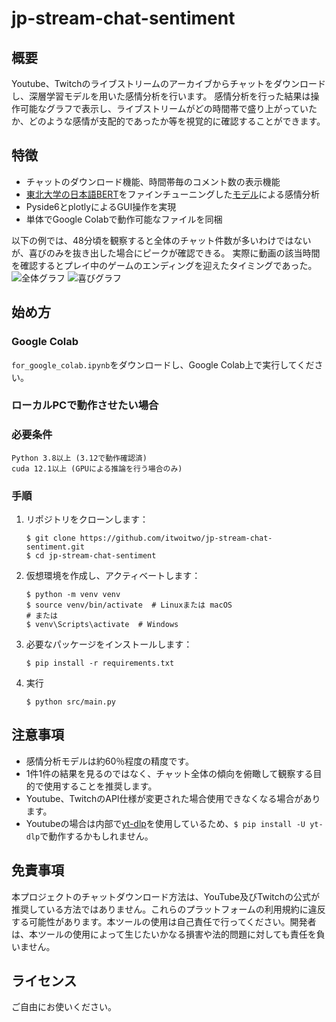# jp-stream-chat-sentiment

## 概要
Youtube、Twitchのライブストリームのアーカイブからチャットをダウンロードし、深層学習モデルを用いた感情分析を行います。
感情分析を行った結果は操作可能なグラフで表示し、ライブストリームがどの時間帯で盛り上がっていたか、どのような感情が支配的であったか等を視覚的に確認することができます。

## 特徴
- チャットのダウンロード機能、時間帯毎のコメント数の表示機能
- [東北大学の日本語BERT](https://github.com/cl-tohoku/bert-japanese)をファインチューニングした[モデル](https://huggingface.co/iton/YTLive-JaBERT-Emotion-v1)による感情分析
- Pyside6とplotlyによるGUI操作を実現
- 単体でGoogle Colabで動作可能なファイルを同梱

以下の例では、48分頃を観察すると全体のチャット件数が多いわけではないが、喜びのみを抜き出した場合にピークが確認できる。
実際に動画の該当時間を確認するとプレイ中のゲームのエンディングを迎えたタイミングであった。
![全体グラフ](https://github.com/user-attachments/assets/30bd3ebe-a9f0-47dd-823c-eb9d5e2466cf)
![喜びグラフ](https://github.com/user-attachments/assets/6bd088df-ebb5-4073-a2c3-04b857d0e398)

## 始め方

### Google Colab
`for_google_colab.ipynb`をダウンロードし、Google Colab上で実行してください。

### ローカルPCで動作させたい場合

### 必要条件

```
Python 3.8以上 (3.12で動作確認済)
cuda 12.1以上 (GPUによる推論を行う場合のみ)
```

### 手順

1. リポジトリをクローンします：
   ```
   $ git clone https://github.com/itwoitwo/jp-stream-chat-sentiment.git
   $ cd jp-stream-chat-sentiment
   ```

2. 仮想環境を作成し、アクティベートします：
   ```
   $ python -m venv venv
   $ source venv/bin/activate  # Linuxまたは macOS
   # または
   $ venv\Scripts\activate  # Windows
   ```

3. 必要なパッケージをインストールします：
   ```
   $ pip install -r requirements.txt
   ```

4. 実行
    ```
    $ python src/main.py
    ```

## 注意事項
* 感情分析モデルは約60％程度の精度です。
* 1件1件の結果を見るのではなく、チャット全体の傾向を俯瞰して観察する目的で使用することを推奨します。
* Youtube、TwitchのAPI仕様が変更された場合使用できなくなる場合があります。
* Youtubeの場合は内部で[yt-dlp](https://github.com/yt-dlp/yt-dlp)を使用しているため、`$ pip install -U yt-dlp`で動作するかもしれません。

## 免責事項
本プロジェクトのチャットダウンロード方法は、YouTube及びTwitchの公式が推奨している方法ではありません。これらのプラットフォームの利用規約に違反する可能性があります。本ツールの使用は自己責任で行ってください。開発者は、本ツールの使用によって生じたいかなる損害や法的問題に対しても責任を負いません。

## ライセンス
ご自由にお使いください。

